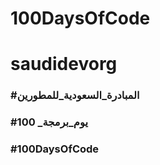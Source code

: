 # 100DaysOfCode
# saudidevorg

### #المبادرة_السعودية_للمطورين
### #100 _يوم_برمجة
### #100DaysOfCode
